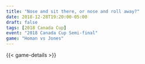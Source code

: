 ```yaml
---
title: "Nose and sit there, or nose and roll away?"
date: 2018-12-28T19:20:00-05:00
draft: false
tags: [2018 Canada Cup]
event: "2018 Canada Cup Semi-final"
game: "Homan vs Jones"
---
```

{{< game-details >}}
<!--more--> 